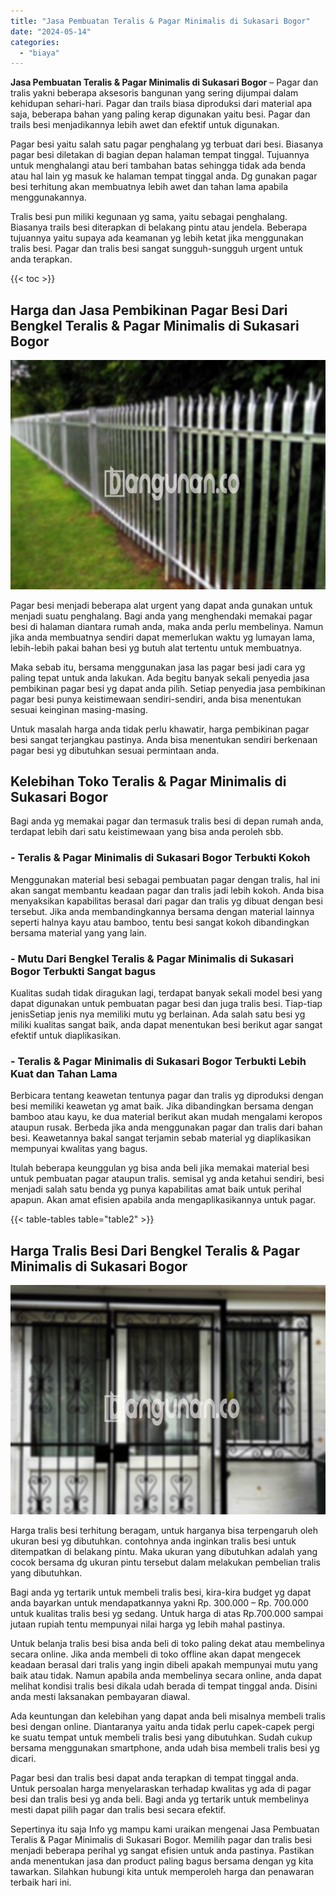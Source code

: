 ```yaml
---
title: "Jasa Pembuatan Teralis & Pagar Minimalis di Sukasari Bogor"
date: "2024-05-14"
categories: 
  - "biaya"
---
```


**Jasa Pembuatan Teralis & Pagar Minimalis di Sukasari Bogor** – Pagar dan tralis yakni beberapa aksesoris bangunan yang sering dijumpai dalam kehidupan sehari-hari. Pagar dan trails biasa diproduksi dari material apa saja, beberapa bahan yang paling kerap digunakan yaitu besi. Pagar dan trails besi menjadikannya lebih awet dan efektif untuk digunakan.

Pagar besi yaitu salah satu pagar penghalang yg terbuat dari besi. Biasanya pagar besi diletakan di bagian depan halaman tempat tinggal. Tujuannya untuk menghalangi atau beri tambahan batas sehingga tidak ada benda atau hal lain yg masuk ke halaman tempat tinggal anda. Dg gunakan pagar besi terhitung akan membuatnya lebih awet dan tahan lama apabila menggunakannya.

Tralis besi pun miliki kegunaan yg sama, yaitu sebagai penghalang. Biasanya trails besi diterapkan di belakang pintu atau jendela. Beberapa tujuannya yaitu supaya ada keamanan yg lebih ketat jika menggunakan tralis besi. Pagar dan tralis besi sangat sungguh-sungguh urgent untuk anda terapkan.

{{< toc >}}

## Harga dan Jasa Pembikinan Pagar Besi Dari Bengkel Teralis & Pagar Minimalis di Sukasari Bogor

![Jasa Pembuatan Teralis & Pagar Minimalis di Sukasari Bogor](/images/pagar-minimalis-murah-34.png)

Pagar besi menjadi beberapa alat urgent yang dapat anda gunakan untuk menjadi suatu penghalang. Bagi anda yang menghendaki memakai pagar besi di halaman diantara rumah anda, maka anda perlu membelinya. Namun jika anda membuatnya sendiri dapat memerlukan waktu yg lumayan lama, lebih-lebih pakai bahan besi yg butuh alat tertentu untuk membuatnya.

Maka sebab itu, bersama menggunakan jasa las pagar besi jadi cara yg paling tepat untuk anda lakukan. Ada begitu banyak sekali penyedia jasa pembikinan pagar besi yg dapat anda pilih. Setiap penyedia jasa pembikinan pagar besi punya keistimewaan sendiri-sendiri, anda bisa menentukan sesuai keinginan masing-masing.

Untuk masalah harga anda tidak perlu khawatir, harga pembikinan pagar besi sangat terjangkau pastinya. Anda bisa menentukan sendiri berkenaan pagar besi yg dibutuhkan sesuai permintaan anda.

## Kelebihan Toko Teralis & Pagar Minimalis di Sukasari Bogor

Bagi anda yg memakai pagar dan termasuk tralis besi di depan rumah anda, terdapat lebih dari satu keistimewaan yang bisa anda peroleh sbb.

### \- Teralis & Pagar Minimalis di Sukasari Bogor Terbukti Kokoh

Menggunakan material besi sebagai pembuatan pagar dengan tralis, hal ini akan sangat membantu keadaan pagar dan tralis jadi lebih kokoh. Anda bisa menyaksikan kapabilitas berasal dari pagar dan tralis yg dibuat dengan besi tersebut. Jika anda membandingkannya bersama dengan material lainnya seperti halnya kayu atau bamboo, tentu besi sangat kokoh dibandingkan bersama material yang yang lain.

### \- Mutu Dari Bengkel Teralis & Pagar Minimalis di Sukasari Bogor Terbukti Sangat bagus

Kualitas sudah tidak diragukan lagi, terdapat banyak sekali model besi yang dapat digunakan untuk pembuatan pagar besi dan juga tralis besi. Tiap-tiap jenisSetiap jenis nya memiliki mutu yg berlainan. Ada salah satu besi yg miliki kualitas sangat baik, anda dapat menentukan besi berikut agar sangat efektif untuk diaplikasikan.

### \- Teralis & Pagar Minimalis di Sukasari Bogor Terbukti Lebih Kuat dan Tahan Lama

Berbicara tentang keawetan tentunya pagar dan tralis yg diproduksi dengan besi memiliki keawetan yg amat baik. Jika dibandingkan bersama dengan bamboo atau kayu, ke dua material berikut akan mudah mengalami keropos ataupun rusak. Berbeda jika anda menggunakan pagar dan tralis dari bahan besi. Keawetannya bakal sangat terjamin sebab material yg diaplikasikan mempunyai kwalitas yang bagus.

Itulah beberapa keunggulan yg bisa anda beli jika memakai material besi untuk pembuatan pagar ataupun tralis. semisal yg anda ketahui sendiri, besi menjadi salah satu benda yg punya kapabilitas amat baik untuk perihal apapun. Akan amat efisien apabila anda mengaplikasikannya untuk pagar.

{{< table-tables table="table2" >}}

## Harga Tralis Besi Dari Bengkel Teralis & Pagar Minimalis di Sukasari Bogor

![Jasa Pembuatan Teralis & Pagar Minimalis di Sukasari Bogor](/images/teralis-minimalis-murah-45.png)

Harga tralis besi terhitung beragam, untuk harganya bisa terpengaruh oleh ukuran besi yg dibutuhkan. contohnya anda inginkan tralis besi untuk ditempatkan di belakang pintu. Maka ukuran yang dibutuhkan adalah yang cocok bersama dg ukuran pintu tersebut dalam melakukan pembelian tralis yang dibutuhkan.

Bagi anda yg tertarik untuk membeli tralis besi, kira-kira budget yg dapat anda bayarkan untuk mendapatkannya yakni Rp. 300.000 – Rp. 700.000 untuk kualitas tralis besi yg sedang. Untuk harga di atas Rp.700.000 sampai jutaan rupiah tentu mempunyai nilai harga yg lebih mahal pastinya.

Untuk belanja tralis besi bisa anda beli di toko paling dekat atau membelinya secara online. Jika anda membeli di toko offline akan dapat mengecek keadaan berasal dari tralis yang ingin dibeli apakah mempunyai mutu yang baik atau tidak. Namun apabila anda membelinya secara online, anda dapat melihat kondisi tralis besi dikala udah berada di tempat tinggal anda. Disini anda mesti laksanakan pembayaran diawal.

Ada keuntungan dan kelebihan yang dapat anda beli misalnya membeli tralis besi dengan online. Diantaranya yaitu anda tidak perlu capek-capek pergi ke suatu tempat untuk membeli tralis besi yang dibutuhkan. Sudah cukup bersama menggunakan smartphone, anda udah bisa membeli tralis besi yg dicari.

Pagar besi dan tralis besi dapat anda terapkan di tempat tinggal anda. Untuk persoalan harga menyelaraskan terhadap kwalitas yg ada di pagar besi dan tralis besi yg anda beli. Bagi anda yg tertarik untuk membelinya mesti dapat pilih pagar dan tralis besi secara efektif.

Sepertinya itu saja Info yg mampu kami uraikan mengenai Jasa Pembuatan Teralis & Pagar Minimalis di Sukasari Bogor. Memilih pagar dan tralis besi menjadi beberapa perihal yg sangat efisien untuk anda pastinya. Pastikan anda menentukan jasa dan product paling bagus bersama dengan yg kita tawarkan. Silahkan hubungi kita untuk memperoleh harga dan penawaran terbaik hari ini.
